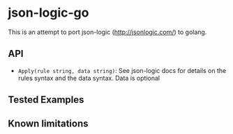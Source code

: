 # json-logic-go

This is an attempt to port json-logic (http://jsonlogic.com/) to golang.

## API
- `Apply(rule string, data string)`: See json-logic docs for details on the rules syntax and the data syntax. Data is optional

## Tested Examples

## Known limitations